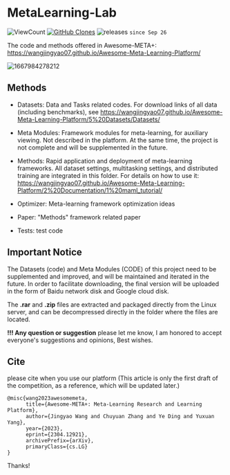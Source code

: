 # MetaLearning-Lab

<p align="left">
    <img alt="ViewCount" valign="bottom" src="https://views.whatilearened.today/views/github/WangJingyao07/MetaLearning-Lab.svg">
    <a href='https://github.com/WangJingyao07/github-clone-count-badge'><img alt='GitHub Clones' valign="bottom" src='https://img.shields.io/badge/dynamic/json?color=success&label=Clone&query=count&url=https://gist.githubusercontent.com/MShawon/cf89f3274d06170b8a4973039aa6220a/raw/clone.json&logo=github'></a>
    <img alt="releases" valign="bottom" src="https://img.shields.io/github/downloads/WangJingyao07/MetaLearning-Lab/total"> <code>since Sep 26</code>
</p>

The code and methods offered in Awesome-META+: https://wangjingyao07.github.io/Awesome-Meta-Learning-Platform/


![1667984278212](https://user-images.githubusercontent.com/45681444/200785407-95b20eea-281f-4801-a3bd-483e9c87fc0d.png)


## Methods

* Datasets: Data and Tasks related codes. For download links of all data (including benchmarks), see https://wangjingyao07.github.io/Awesome-Meta-Learning-Platform/5%20Datasets/Datasets/

* Meta Modules: Framework modules for meta-learning, for auxiliary viewing. Not described in the platform. At the same time, the project is not complete and will be supplemented in the future.

* Methods: Rapid application and deployment of meta-learning frameworks. All dataset settings, multitasking settings, and distributed training are integrated in this folder. For details on how to use it: https://wangjingyao07.github.io/Awesome-Meta-Learning-Platform/2%20Documentation/1%20maml_tutorial/

* Optimizer: Meta-learning framework optimization ideas

* Paper: "Methods" framework related paper

* Tests: test code


## Important Notice

The Datasets (code) and Meta Modules (CODE) of this project need to be supplemented and improved, and will be maintained and iterated in the future. In order to facilitate downloading, the final version will be uploaded in the form of Baidu network disk and Google cloud disk.

The **.rar** and **.zip** files are extracted and packaged directly from the Linux server, and can be decompressed directly in the folder where the files are located.

**!!! Any question or suggestion** please let me know, I am honored to accept everyone's suggestions and opinions, Best wishes.

## Cite
please cite when you use our platform
(This article is only the first draft of the competition, as a reference, which will be updated later.)
```
@misc{wang2023awesomemeta,
      title={Awesome-META+: Meta-Learning Research and Learning Platform}, 
      author={Jingyao Wang and Chuyuan Zhang and Ye Ding and Yuxuan Yang},
      year={2023},
      eprint={2304.12921},
      archivePrefix={arXiv},
      primaryClass={cs.LG}
}
```
Thanks!
